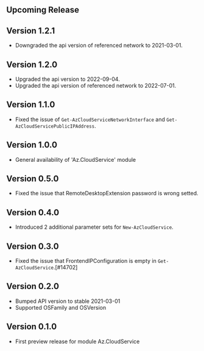 <!--
    Please leave this section at the top of the change log.

    Changes for the upcoming release should go under the section titled "Upcoming Release", and should adhere to the following format:

    ## Upcoming Release
    * Overview of change #1
        - Additional information about change #1
    * Overview of change #2
        - Additional information about change #2
        - Additional information about change #2
    * Overview of change #3
    * Overview of change #4
        - Additional information about change #4

    ## YYYY.MM.DD - Version X.Y.Z (Previous Release)
    * Overview of change #1
        - Additional information about change #1
-->
## Upcoming Release

## Version 1.2.1
* Downgraded the api version of referenced network to 2021-03-01.

## Version 1.2.0
* Upgraded the api version to 2022-09-04.
* Upgraded the api version of referenced network to 2022-07-01.

## Version 1.1.0
* Fixed the issue of `Get-AzCloudServiceNetworkInterface` and `Get-AzCloudServicePublicIPAddress`.

## Version 1.0.0
* General availability of 'Az.CloudService' module

## Version 0.5.0
* Fixed the issue that RemoteDesktopExtension password is wrong setted.

## Version 0.4.0
* Introduced 2 additional parameter sets for `New-AzCloudService`.

## Version 0.3.0
* Fixed the issue that FrontendIPConfiguration is empty in `Get-AzCloudService`.[#14702]

## Version 0.2.0
* Bumped API version to stable 2021-03-01
* Supported OSFamily and OSVersion

## Version 0.1.0
* First preview release for module Az.CloudService

